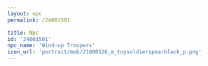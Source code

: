 ```yaml
---
layout: npc
permalink: /24001501

title: Npc
id: '24001501'
npc_name: 'Wind-up Troopers'
icon_url: 'portrait/mob/21000526_m_toysoldierspearblack_p.png'
---
```

